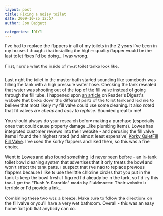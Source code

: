```yaml
---
layout: post
title: Fixing a noisy toilet
date: 2009-10-25 12:57
author: Jon Badgett

categories: [DIY]
---
```

I've had to replace the flappers in all of my toilets in the 2 years I've been in my house. I thought that installing the higher quality flapper would be the last toilet fixes I'd be doing...I was wrong.<br /><br />First, here's what the inside of most toilet tanks look like:<br /><a onblur="try {parent.deselectBloggerImageGracefully();} catch(e) {}" href="http://3.bp.blogspot.com/_D1O7K_QiCIk/SuSUw9utgCI/AAAAAAAAA-E/gDVplkPOFFs/s1600-h/toiletTankDiagram.jpg"><img style="margin: 0px auto 10px; display: block; text-align: center; cursor: pointer;" src="http://3.bp.blogspot.com/_D1O7K_QiCIk/SuSUw9utgCI/AAAAAAAAA-E/gDVplkPOFFs/s320/toiletTankDiagram.jpg" alt="" id="BLOGGER_PHOTO_ID_5396601822421811234" border="0" /></a><br />Last night the toilet in the master bath started sounding like somebody was filling the tank with a high pressure water hose. Checking the tank revealed that water was shooting out of the top of the fill valve instead of going through the fill tube. I happened upon <a href="http://www.rd.com/content/openContent.do;jsessionid=2A9D1EF905EE2381983A667045A7B2E9.app5_rd1?friendlyPath=/17646/article17646.html&amp;contentId=17646">an article</a> on Reader's Digest's website that broke down the different parts of the toilet tank and led me to believe that most likely my fill valve could use some cleaning. It also noted that fill valves are <span style="font-style: italic;">cheap</span> and <span style="font-style: italic;">easy to replace</span>. Sounded great to me!<br /><br />You should always do your research before making a purchase (especially ones that could cause property damage...like plumbing items). Lowes has integrated customer reviews into their website - and perusing the fill valve items I found their highest rated (and almost least expensive) <a href="http://korky.com/FillValve528.html">Korky QuietFill Fill Valve</a>. I've used the Korky flappers and liked them, so this was a fine choice.<br /><br />Went to Lowes and also found  something I'd never seen before - an in-tank toilet bowl cleaning system that advertises that it only treats the bowl and won't affect the tank parts. I suspect that I've had to replace previous flappers because I like to use the little chlorine circles that you put in the tank to keep the bowl fresh. I figured I'd already be in the tank, so I'd try this too. I got the "Flush 'n Sprarkle" made by Fluidmaster. Their website is terrible or I'd provide a link...<br /><br />Combining these two was a breeze. Make sure to follow the directions on the fill valve or you'll have a very wet bathroom. Overall - this was an easy home fixit job that anybody can do.
